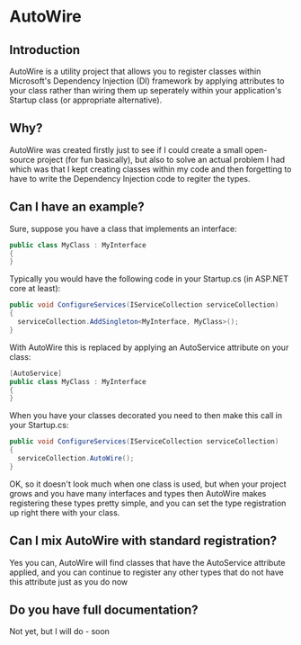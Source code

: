 # AutoWire
## Introduction
AutoWire is a utility project that allows you to register classes within Microsoft's Dependency Injection (DI) framework by applying attributes to your class rather than wiring them up seperately within your application's Startup class (or appropriate alternative).

## Why?
AutoWire was created firstly just to see if I could create a small open-source project (for fun basically), but also to solve an actual problem I had which was that I kept creating classes within my code and then forgetting to have to write the Dependency Injection code to regiter the types.

## Can I have an example?
Sure, suppose you have a class that implements an interface:
```csharp
public class MyClass : MyInterface
{
}
```

Typically you would have the following code in your Startup.cs (in ASP.NET core at least):
```csharp
public void ConfigureServices(IServiceCollection serviceCollection)
{
  serviceCollection.AddSingleton<MyInterface, MyClass>();
}
```

With AutoWire this is replaced by applying an AutoService attribute on your class:
```csharp
[AutoService]
public class MyClass : MyInterface
{
}
```

When you have your classes decorated you need to then make this call in your Startup.cs:
```csharp
public void ConfigureServices(IServiceCollection serviceCollection)
{
  serviceCollection.AutoWire();
}
```

OK, so it doesn't look much when one class is used, but when your project grows and you have many interfaces and types then AutoWire makes registering these types pretty simple, and you can set the type registration up right there with your class.

## Can I mix AutoWire with standard registration?
Yes you can, AutoWire will find classes that have the AutoService attribute applied, and you can continue to register any other types that do not have this attribute just as you do now

## Do you have full documentation?
Not yet, but I will do - soon
